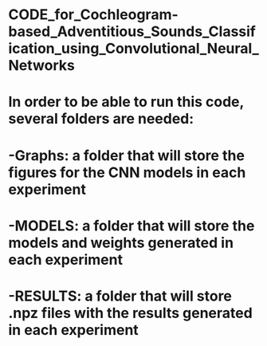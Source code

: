 # CODE_for_Cochleogram-based_Adventitious_Sounds_Classification_using_Convolutional_Neural_Networks

# In order to be able to run this code, several folders are needed:
# -Graphs: a folder that will store the figures for the CNN models in each experiment
# -MODELS: a folder that will store the models and weights generated in each experiment
# -RESULTS: a folder that will store .npz files with the results generated in each experiment

